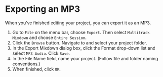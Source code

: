 # Exporting an MP3

When you've finished editing your project, you can export it as an MP3. 

1. Go to `File` on the menu bar, choose `Export`. Then select `Multitrack Mixdown` and choose `Entire Session`. 
2. Click the `Browse` button. Navigate to and select your project folder.
3. In the Export Mixdown dialog box, click the Format drop-down list and select `MP3 Audio`. Click `Save`.
4. In the File Name field, name your project. (Follow file and folder naming conventions.)
5. When finished, click `OK`.


